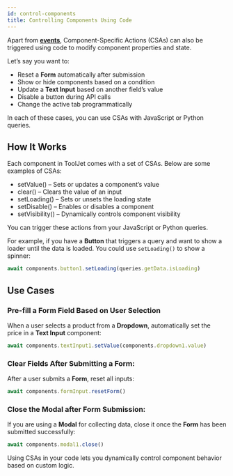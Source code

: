 ```yaml
---
id: control-components
title: Controlling Components Using Code
---
```


Apart from [**events**](/docs/docs/app-builder/events/use-case/csa.md), Component-Specific Actions (CSAs) can also be triggered using code to modify component properties and state.

Let’s say you want to:
- Reset a **Form** automatically after submission
- Show or hide components based on a condition
- Update a **Text Input** based on another field’s value
- Disable a button during API calls
- Change the active tab programmatically

In each of these cases, you can use CSAs with JavaScript or Python queries.

## How It Works

Each component in ToolJet comes with a set of CSAs. Below are some examples of CSAs:
- setValue() – Sets or updates a component’s value
- clear() – Clears the value of an input
- setLoading() – Sets or unsets the loading state
- setDisable() – Enables or disables a component
- setVisibility() – Dynamically controls component visibility

You can trigger these actions from your JavaScript or Python queries. 

For example, if you have a **Button** that triggers a query and want to show a loader until the data is loaded. You could use `setLoading()` to show a spinner:

```js
await components.button1.setLoading(queries.getData.isLoading)
```

## Use Cases

### Pre-fill a Form Field Based on User Selection

When a user selects a product from a **Dropdown**, automatically set the price in a **Text Input** component:

```js
await components.textInput1.setValue(components.dropdown1.value)
```

### Clear Fields After Submitting a Form:

After a user submits a **Form**, reset all inputs:

```js
await components.formInput.resetForm()
```

### Close the Modal after Form Submission:

If you are using a **Modal** for collecting data, close it once the **Form** has been submitted successfully:

```js
await components.modal1.close()
```

Using CSAs in your code lets you dynamically control component behavior based on custom logic.